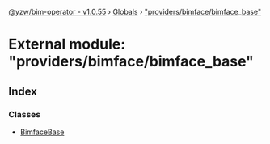 [@yzw/bim-operator - v1.0.55](../README.md) › [Globals](../globals.md) › ["providers/bimface/bimface_base"](_providers_bimface_bimface_base_.md)

# External module: "providers/bimface/bimface_base"

## Index

### Classes

* [BimfaceBase](../classes/_providers_bimface_bimface_base_.bimfacebase.md)
